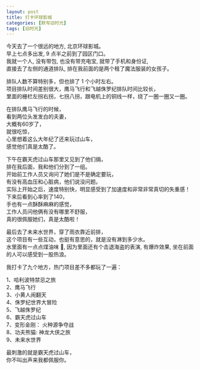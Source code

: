 ```yaml
---
layout: post
title: 打卡环球影城
categories: [默写旧时光]
tags: [旧时光]
---
```


今天去了一个很远的地方, 北京环球影城。      
早上七点多出发, 9 点半之前到了园区门口。  
我就一个人, 没有带包, 也没有带充电宝, 就带了手机和身份证,   
直接去了左侧的通道排队, 排在我前面的是两个租了魔法服装的女孩子。

排队人数不算特别多，但也排了 1 个小时左右。   
项目排队时间差别很大，鹰马飞行和飞越侏罗纪排队时间比较长，  
里面的栅栏左拐右拐，七拐八拐，跟电机上的铜线一样，绕了一圈一圈又一圈。  

在排队鹰马飞行的时候，  
看到两位头发发白的夫妻，  
大概有60岁了，    
就很吃惊，  
心里想着这么大年纪了还来玩过山车，  
感觉他们真是太酷了。 
	
下午在霸天虎过山车那里又见到了他们倆，  
排在我后面，我和他们分到了一组。  
开始前工作人员又询问了她们是不是确定要玩，  
有没有高血压和心脏病，他们说没问题。  
实际上开始之后，速度特别快，明显感受到了加速度和非常非常真切的失重感！
下来后看到心率到了140，  
手也有一点酥酥麻麻的感觉，  
工作人员问他俩有没有哪里不舒服，  
真的很佩服她们，真是太酷啦！

最后去了未来水世界，穿了雨衣靠近前排，    
这个项目有一些互动，也挺有意思的，就是没有淋到多少水。  
水里面有一点点煤油味 🤯, 因为里面还有个击退海盗的表演, 有爆炸效果, 坐在前面的人可以感受到一股热浪。

我打卡了九个地方，热门项目差不多都玩了一遍：

1、哈利波特禁忌之旅   
2、鹰马飞行    
3、小黄人闹翻天    
4、侏罗纪世界大冒险    
5、飞越侏罗纪    
6、霸天虎过山车    
7、变形金刚： 火种源争夺战   
8、功夫熊猫: 神龙大侠之旅   
9、未来水世界  

最刺激的就是霸天虎过山车，     
你不叫出声来我都佩服你。